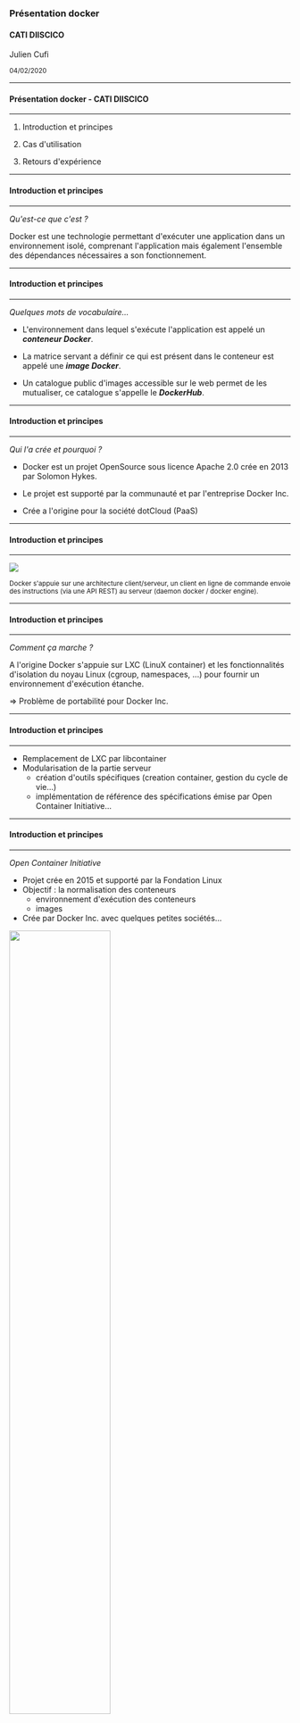 <link href="https://fonts.googleapis.com/css?family=Roboto+Condensed" rel="stylesheet" />
<style>
.reveal section img {
    border: 0px;
}
.reveal pre{
        box-shadow: 0px 0px 0px;
}
.reveal,
.reveal h1,
.reveal h2,
.reveal h3,
.reveal h4,
.reveal h5,
.reveal h6 {
  /*font-family: "Fira Sans";*/
  font-family: 'Roboto Condensed', sans-serif, Arial, Helvetica;
  color: black; 
}
.reduced{
    font-size:0.9em !important;
}
.exp{
    font-size:0.5em !important;
}
.hum{
    font-size:0.3em !important;
}
</style>

### Présentation docker 
#### CATI DIISCICO 
Julien Cufi

<small>04/02/2020</small>
<!-- .slide: class="center" -->
---
#### Présentation docker - CATI DIISCICO 
---------------------

1. Introduction et principes

2. Cas d'utilisation

3. Retours d'expérience


---
#### Introduction et principes
---------------------

*Qu'est-ce que c'est ?*

Docker est une technologie permettant d'exécuter une application dans un environnement isolé, comprenant l'application mais également l'ensemble des dépendances nécessaires a son fonctionnement.

---
#### Introduction et principes
---------------------
*Quelques mots de vocabulaire...*

* L'environnement dans lequel s'exécute l'application est appelé un ***conteneur Docker***.

* La matrice servant a définir ce qui est présent dans le conteneur est appelé une ***image Docker***.

* Un catalogue public d'images accessible sur le web permet de les mutualiser, ce catalogue s'appelle le ***DockerHub***.

---
#### Introduction et principes
---------------------
*Qui l'a crée et pourquoi ?*

* Docker est un projet OpenSource sous licence Apache 2.0 crée en 2013 par Solomon Hykes.

* Le projet est supporté par la communauté et par l'entreprise Docker Inc.

* Crée a l'origine pour la société dotCloud (PaaS)

---
#### Introduction et principes
---------------------

![](./engine-components-flow.png)

<small>Docker s'appuie sur une architecture client/serveur, un client en ligne de commande envoie des instructions (via une API REST) au serveur (daemon docker / docker engine).</small>

---
#### Introduction et principes
---------------------

*Comment ça marche ?*

A l'origine Docker s'appuie sur LXC (LinuX container) et les fonctionnalités d'isolation du noyau Linux (cgroup, namespaces, ...) pour fournir un environnement d'exécution étanche.

&rArr; Problème de portabilité pour Docker Inc.
<!-- .element: class="fragment" -->

<!--Parmis ces fonctionnalités citons les espaces de nom Linux (isolation du système de fichier, des processus, du  réseau), et les groupes de contrôle (limitation des ressources)-->


---
#### Introduction et principes
---------------------

* Remplacement de LXC par libcontainer
* Modularisation de la partie serveur
    * création d'outils spécifiques (creation container, gestion du cycle de vie...)
    * implémentation de référence des spécifications émise par Open Container Initiative...

---
#### Introduction et principes
---------------------

*Open Container Initiative* 

* Projet crée en 2015 et supporté par la Fondation Linux 
* Objectif : la normalisation des conteneurs 
    + environnement d'exécution des conteneurs
    + images 
* Crée par Docker Inc. avec quelques petites sociétés...

<!-- .element: class="reduced" -->
<img src="./open_container_project.png" height="60%" width="60%">

---
#### Introduction et principes
---------------------

*Je fais déjà ça avec mes machines virtuelles !*

Dans une machine virtuelle, on simule une machine (ie. toute la partie hardware) et chaque machine virtuelle a son propre système d'exploitation.
<!-- .element: class="reduced" -->

<img src="./Blog.-Are-containers-..VM-Image-1.png" height="80%" width="80%">



---
#### Introduction et principes
---------------------

*Comment je l'utilise ?*

* Docker est disponible sur Linux / Windows / Mac (VM)
    &rArr; requiert Hyperviseur sous windows
* Deux versions EE et CE (&ne; niveaux de support)
* On l'utilisera au travers de lignes de commandes

---

*passons à la pratique...* 

<iframe src="https://giphy.com/embed/JIX9t2j0ZTN9S" width="480" height="480" frameBorder="0" class="giphy-embed" allowFullScreen></iframe>
<!-- .slide: class="center" -->

---
#### Cas d'utilisation
---------------------

Deux cas d'utilisation 

* Pour l'admin sys qui souhaite tirer parti de Docker pour installer un logiciel et le tester

* Pour le développeur qui souhaite diffuser un logiciel

---
#### Cas d'utilisation
---------------------
*Quelques commandes de base*


```bash 
# Télécharger une image
$ docker image pull <image>

# Démarrer un conteneur
$ docker container run <image>

# Lister les conteneurs démarrés
$ docker container ps

# Stopper un conteneur
$ docker container stop <nom conteneur / identifiant>

# Supprimer un conteneur 
$ docker container rm <nom conteneur / identifiant>
```

<!-- .slide: class="reduced" -->

---
#### Docker : 1<sup class="exp">er</sup> cas d'utilisation
---------------------

>Je souhaite démarrer une base postgres v12 pour effectuer quelques tests.

* Recherche d'une image existante sur DockerHub
(https://hub.docker.com/)

* Le DockerHub contient 
    * des images officielles : vérifiées par Docker et à jour
    * des images non-officielles : le Far West

<!-- .slide: class="reduced" -->
<!-- <img src="./dockerhub.png" height="20%" width="20%"> -->

---
#### Docker : 1<sup class="exp">er</sup> cas d'utilisation
---------------------

Démarrage d'un conteneur basé sur l'image postgres:12

```bash 
$ docker container run -it postgres:12
Unable to find image 'postgres:12' locally
12: Pulling from library/postgres
8ec398bc0356: Downloading [====>]  11.72MB/27.09MB
65a7b8e7c8f7: Download complete
b7a5676ed96c: Download complete
```
Le client demande le démarrage d'un conteneur, le serveur ne connaissant pas l'image il interroge le DockerHub et la télécharge.

---
#### Docker : 1<sup class="exp">er</sup> cas d'utilisation
---------------------

Une fois l'image téléchargé le conteneur est démarré,
la base est prête a être utilisée

```bash 
PostgreSQL init process complete; ready for start up.
listening on IPv4 address "0.0.0.0", port 5432
database system is ready to accept connections
```

&rArr; Youpi ?
<!-- .element: class="fragment" -->

---
#### Docker : 1<sup class="exp">er</sup> cas d'utilisation
---------------------

*Quelques particularités sur les conteneurs*

* Environnement isolé de l'hôte donc *par défaut* :
    * Pas de communication réseau
    * Pas de partage de données
* Ephémères
    * Tant qu'ils ne sont pas supprimés les fichiers présents dans le conteneur sont persistés.

<!--Du point de vue de l'application, celle ci s'execute dans sa distribution Linux spécifique et avec son propre système de fichiers.-->

&rArr; Association de port hôte/conteneur
<!-- .element: class="fragment" -->

&rArr; Montage d'un volume partagé
<!-- .element: class="fragment" -->

---
#### Docker : 1<sup class="exp">er</sup> cas d'utilisation
---------------------

*On recommence*

```bash 
# Création d'un volume 
$docker volume create pgdata
pgdata
# Lancement du conteneur
$docker container run -it 
                      -p 5432:5432 
                      -v pgdata:/var/lib/postgresql/data postgres:12
```
-p 5432:5432 <br/>
&rArr; Association de port hôte/conteneur
<!-- .element: class="fragment" -->

-v pgdata:/var/lib/postgresql/data postgres:12<br/>
&rArr; Montage d'un volume partagé
<!-- .element: class="fragment" -->

<!-- .slide: class="reduced" -->

---
#### Docker : 1<sup class="exp">er</sup> cas d'utilisation
---------------------

*Pour les curieux*

```bash
$ docker volume inspect pgdata
[ 
    {
        "CreatedAt": "2019-02-26T17:12:59+01:00",
        "Driver": "local",
        "Labels": {},
        "Mountpoint": "/var/lib/docker/volumes/pgdata/_data",
        "Name": "pgdata",
        "Options": {},
        "Scope": "local"
    }
]
$ ls /var/lib/docker/volumes/pgdata/_data
postgresql.conf base     pg_commit_ts  pg_ident.conf  pg_notify
...
```
<!-- .slide: class="reduced" -->
---
#### Docker : 1<sup class="exp">er</sup> cas d'utilisation
---------------------

Slide sur docker-compose ?


---
#### Docker : 2<sup class="exp">eme</sup> cas d'utilisation
---------------------

>  J'ai implémenté un algorithme, je souhaite le mettre a disposition.

Objectif : 
Faciliter la reproductibilité des résultats en minimisant les étapes d'installation du logiciel

&rArr; Nécessite de créer une image Docker propre à son logiciel

<span class="hum">* mais il y en aura toujours </span>

<!-- .slide: class="reduced" -->

---
#### Docker : Création d'image 1/4
---------------------

* Une image docker est un fichier texte nommé Dockerfile respectant un language propre a Docker

* On peut "hériter" d'autres images existantes pour les étendre

* Il contient l'ensemble des instructions nécessaires a l'installation du logiciel

* Il est nécessaire de compiler le fichier Dockerfile pour l'utiliser

* L'image réalisée peut rester en local (sans être partagée sur le DockerHub)
<!-- .slide: class="reduced" -->

---
#### Docker : Création d'image 2/4
---------------------

Exemple de fichier Dockerfile :

```docker
FROM ubuntu:latest 
RUN apt-get update && \
    apt-get install -y cowsay
ENTRYPOINT ["/usr/games/cowsay"]
```

* FROM : Indique de quelle image existante l'on hérite
* RUN  : Permet de lancer des commandes d'installation
* ENTRYPOINT : Définit le point d'entrée du conteneur


---
#### Docker : Création d'image 3/4
---------------------
Compilation de l'image :

```bash
$ docker image build -t cow .
Step 1/3 : FROM ubuntu:latest                                 
 ---> dd6f76d9cc90                                            
Step 2/3 : RUN apt-get update &&     apt-get install -y cowsay
 ---> Running in 9a0c163a5579
...
Step 3/3 : ENTRYPOINT ["/usr/games/cowsay"]
 ---> Running in c17aa839e8a8
Removing intermediate container c17aa839e8a8
 ---> 000e5e657c8d
Successfully built 000e5e657c8d
Successfully tagged cow:latest
```
<!-- .slide: class="reduced" -->

---
#### Docker : Création d'image 4/4
---------------------

Utilisation de l'image
```bash
$ docker container run cow "Je suis une vache"
 ___________________                
< Je suis une vache >               
 -------------------                
        \   ^__^                    
         \  (oo)\_______            
            (__)\       )\/\        
                ||----w |           
                ||     ||           
```
<!-- .slide: class="reduced" -->

---
#### Docker : 2<sup class="exp">eme</sup> cas d'utilisation
---------------------

>  J'ai implémenté un algorithme, je souhaite le mettre a disposition.

Cette implémentation requiert :
* un jeu de données de test
* une version de java, de maven / ant

---
#### Docker : 2<sup class="exp">eme</sup> cas d'utilisation
---------------------

```docker
# Le fichier Dockerfile
FROM maven:3.6.2-jdk-8
RUN mkdir -p /app/results && \
    mkdir -p /app/src && \
    mkdir -p /app/data
COPY data /app/data
COPY src /app/src/
COPY pom.xml build.xml /app/
RUN gzip -d /app/data/FoodOnAgroPortalImport2.nq.gz && \
    chmod -R 755 /app
WORKDIR /app
CMD ["mvn", "package", "exec:java", ..."]
VOLUME [ "/app/results"]
```

```docker
# Installation du logiciel
$ docker image build -t align-tool .
# Lancement du logiciel sous linux
$ docker container run --rm -it -v ${pwd}/results:/app/results align-tool
# sous windows
$ docker container run --rm -it -v %cd%/results:/app/results align-tool
```
<!-- .slide: class="reduced" -->

---
#### Retour d'expérience
---------------------

Notre besoin :
* Mise en place de deux plateformes (test et production) avec nos applications
* Automatiser l'installation
    * applications web JAVA, Ruby, Python
    * base de données relationnelles, sémantiques, NoSQL
    * serveur de calcul R
* Mutualiser les installations
* Gérer "proprement" les différentes versions des dépendances (ex: JAVA)
<!-- .slide: class="reduced" -->

<!--8 applications web
ii. Schémas d'efactor, d'atweb, de spo2q, de meatylab, capex-ee, mychoice, de fuseki, de damn  = 4 BD sem (2 graphdb, 1 fuseki), 7 serveurs d'app (5 JAVA, 1 truc de capex, 1 ruby), 2 serveur R, 3 bases relationnelles (2 postgres, 1 mysql), 2 bases NoSQL = 9 BD, 7 Serv d'app, 2 serveurs R
~18 BD et serveurs X2 environnement de test et de prod oblige = 36 "composants"-->

---
#### Retour d'expérience
---------------------
* Complexité
    * Unix : lu, parlé, écrit
    * Problèmes liés au fait que docker soit monoprocessus
    * Impossibilité de charger des modules dans le kernel (modprobe)
    * Beaucoup de commandes ...
* Projet en constante évolution

---
#### Retour d'expérience
---------------------
* Bonnes pratiques (communes)
    * Bon sens : ne pas récupérer nimp sur le DockerHub
        * Etude sur les failles dans les images Docker
    * Ne pas monter la racine / dans le conteneur
    * Groupe et utilisateur dédiés
    * Ne pas surcharger le conteneur avec des paquets inutiles
    * Logiciel a maintenir à jour

---
#### Retour d'expérience
---------------------

* Sécurité 
    * Nécessiterait une présentation dédiée!
    * Ne nous affranchit pas d'une configuration respectant les règles de sécurité en vigueur
    * Docker requiert des droits élevés : les conteneurs sont executés par root
    &rArr; Directive USER dans le DockerFile, configuration du serveur dockeremap
    &rArr; Benchmark de sécurité

---
#### Retour d'expérience
---------------------

---

Merci de votre attention !

Des questions ?

<!-- .slide: class="center" -->
---
#### Liens
---------------------

* Lien vers projet Docker OpenSource https://github.com/moby
* Documentation Docker https://docs.docker.com/
* Docker security bench https://github.com/docker/docker-bench-security
* Gif provenant de https://giphy.com/

<!-- .slide: class="reduced" -->